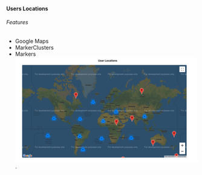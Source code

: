#### Users Locations

###### Features

- Google Maps
- MarkerClusters
- Markers
  ![User Locations](https://github.com/jjrajani/RandomUsers/blob/master/src/components/users_stats/UsersLocations/Screen%20Shot%202019-01-05%20at%2011.04.52%20PM.png?raw=true).
